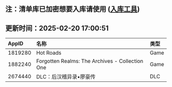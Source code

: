 ## 注：清单库已加密想要入库请使用 ([入库工具](https://github.com/BlankTMing/ManifestAutoUpdate/releases))

## 更新时间：2025-02-20 17:00:51
| AppID | 名称 | 类型  |
| :-------------------- | :----------------------------- | :----------- |
| 1819280 | Hot Roads| Game |
| 1882240 | Forgotten Realms: The Archives - Collection One| Game |
| 2674440 | DLC：后汉稽异录•廖豪传| DLC |
